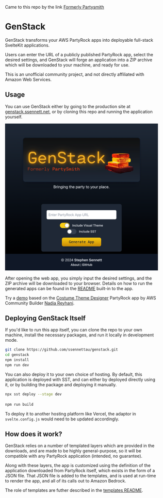 Came to this repo by the link [Formerly Partysmith](https://community.aws/content/2b40sobzGjCjWy9oUjtygY5McjU/partysmith?lang=en)
# GenStack

GenStack transforms your AWS PartyRock apps into deployable full-stack SvelteKit applications.

Users can enter the URL of a publicly published PartyRock app, select the desired settings, and GenStack will forge an application into a ZIP archive which will be downloaded to your machine, and ready for use.

This is an unofficial community project, and not directly affiliated with Amazon Web Services.

## Usage

You can use GenStack either by going to the production site at [genstack.ssennett.net](https://genstack.ssennett.net/), or by cloning this repo and running the application yourself.

![GenStack Screenshot](docs/screenshot-ps.png)

After opening the web app, you simply input the desired settings, and the ZIP archive will be downloaded to your browser. Details on how to run the generated apps can be found in the [README](templates/primary/README.md) built-in to the app.

Try a [demo](https://demo.partysmith.ssennett.net/) based on the [Costume Theme Designer](https://partyrock.aws/u/nadino/xEljGaHQr/Costume-Theme-Designer/snapshot/VRuSGss6V) PartyRock app by AWS Community Builder [Nadia Reyhani](https://www.linkedin.com/in/ronak-reyhani).

## Deploying GenStack Itself

If you'd like to run this app itself, you can clone the repo to your own machine, install the necessary packages, and run it locally in development mode.

```bash
git clone https://github.com/ssennettau/genstack.git
cd genstack
npm install
npm run dev
```

You can also deploy it to your own choice of hosting. By default, this application is deployed with SST, and can either by deployed directly using it, or by building the package and deploying it manually.

```bash
npx sst deploy --stage dev

npm run build
```

To deploy it to another hosting platform like Vercel, the adaptor in `svelte.config.js` would need to be updated accordingly.

## How does it work?

GenStack relies on a number of templated layers which are provided in the downloads, and are made to be highly general-purpose, so it will be compatible with any PartyRock application (intended, no guarantee).

Along with these layers, the app is customized using the definition of the application downloaded from PartyRock itself, which exists in the form of a JSON file. That JSON file is added to the templates, and is used at run-time to render the app, and all of its calls out to Amazon Bedrock.

The role of templates are futher described in the [templates README](templates/README.md).

